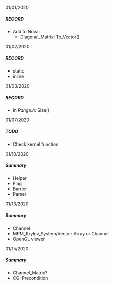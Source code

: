 01/01/2020  
##### RECORD 
- Add to Nova:  
    - Diagonal_Matrix: To_Vector()  

01/02/2020
##### RECORD
- static  
- inline  

01/03/2020  
##### RECORD  
- in *Range.h*: Size()  

01/07/2020  
##### TODO  
- Check kernel function  

01/10/2020
##### Summary  
- Helper
- Flag  
- Barrier  
- Parser  

01/13/2020  
##### Summary  
- Channel  
- MPM_Krylov_System/Vector: Array or Channel   
- OpenGL viewer  

01/15/2020  
##### Summary  
- Channel_Matrix?  
- CG: Precondition  
